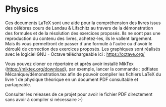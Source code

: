 # Physics
Ces documents LaTeX sont une aide pour la compréhension des livres issus des célèbres cours de Landau & Lifschitz au travers de la démonstration des formules et de la résolution des exercices proposés. Ils ne sont pas une reproduction du contenu des livres, achetez-les, ils le vallent largement. Mais ils vous permettront de passer d'une formule à l'autre ou d'avoir le déroulé de correction des exercices proposés. Les graphiques sont réalisés avec le logiciel GNU - Octave téléchargeable ici : https://octave.org/

Vous pouvez cloner ce répertoire et après avoir installé MikTex (https://miktex.org/download), par exemple, lancer la commande :
pdflatex Mécanique/démonstration.tex
afin de pouvoir compiler les fichiers LaTeX du livre 1 de physique théorique en un document PDF consultable et partageable.

Consulter les releases de ce projet pour avoir le fichier PDF directement sans avoir à compiler si nécessaire :-)
